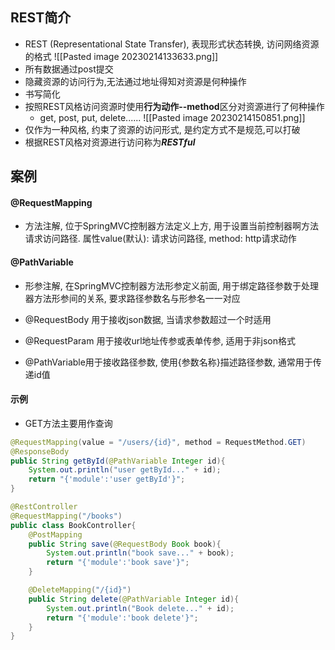 ## REST简介
- REST (Representational State Transfer), 表现形式状态转换, 访问网络资源的格式
![[Pasted image 20230214133633.png]]
- 所有数据通过post提交
- 隐藏资源的访问行为,无法通过地址得知对资源是何种操作
- 书写简化
- 按照REST风格访问资源时使用**行为动作--method**区分对资源进行了何种操作
	- get, post, put, delete......
![[Pasted image 20230214150851.png]]
- 仅作为一种风格, 约束了资源的访问形式, 是约定方式不是规范,可以打破
- 根据REST风格对资源进行访问称为***RESTful***

## 案例
#### @RequestMapping
- 方法注解, 位于SpringMVC控制器方法定义上方, 用于设置当前控制器啊方法请求访问路径. 属性value(默认): 请求访问路径, method: http请求动作
#### @PathVariable
- 形参注解, 在SpringMVC控制器方法形参定义前面, 用于绑定路径参数于处理器方法形参间的关系, 要求路径参数名与形参名一一对应

- @RequestBody 用于接收json数据, 当请求参数超过一个时适用
- @RequestParam 用于接收url地址传参或表单传参, 适用于非json格式
- @PathVariable用于接收路径参数, 使用{参数名称}描述路径参数, 通常用于传递id值

#### 示例
- GET方法主要用作查询
```java
@RequestMapping(value = "/users/{id}", method = RequestMethod.GET)
@ResponseBody
public String getById(@PathVariable Integer id){
	System.out.println("user getById..." + id);
	return "{'module':'user getById'}";
}
```

```java
@RestController
@RequestMapping("/books")
public class BookController{
	@PostMapping
	public String save(@RequestBody Book book){
		System.out.println("book save..." + book);
		return "{'module':'book save'}";
	}

	@DeleteMapping("/{id}")
	public String delete(@PathVariable Integer id){
		System.out.println("Book delete..." + id);
		return "{'module':'book delete'}";
	}
}
```
